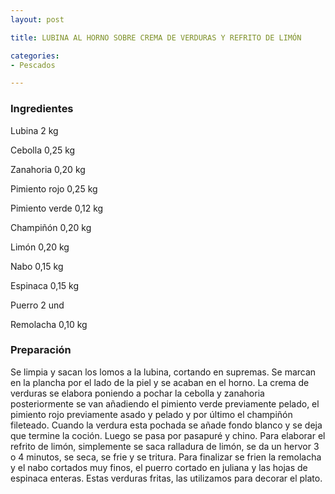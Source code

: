 ```yaml
---
layout: post

title: LUBINA AL HORNO SOBRE CREMA DE VERDURAS Y REFRITO DE LIMÓN

categories:
- Pescados

---
```

<h3>Ingredientes</h3>

Lubina 2 kg

Cebolla 0,25 kg

Zanahoria 0,20 kg

Pimiento rojo 0,25 kg

Pimiento verde 0,12 kg

Champiñón 0,20 kg

Limón 0,20 kg

Nabo 0,15 kg

Espinaca 0,15 kg

Puerro 2 und

Remolacha 0,10 kg

<h3>Preparación</h3>

Se limpia y sacan los lomos a la lubina, cortando en supremas. Se marcan en la plancha por el lado de la piel y se acaban en el horno. La crema de verduras se elabora poniendo a pochar la cebolla y zanahoria posteriormente se van añadiendo el pimiento verde previamente pelado, el pimiento rojo previamente asado y pelado y por último el champiñón fileteado. Cuando la verdura esta pochada se añade fondo blanco y se deja que termine la coción. Luego se pasa por pasapuré y chino. Para elaborar el refrito de limón, simplemente se saca ralladura de limón, se da un hervor 3 o 4 minutos, se seca, se frie y se tritura. Para finalizar se frien la remolacha y el nabo cortados muy finos, el puerro cortado en juliana y las hojas de espinaca enteras. Estas verduras fritas, las utilizamos para decorar el plato.

